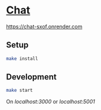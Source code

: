 # [Chat](https://chat-sxof.onrender.com/)
https://chat-sxof.onrender.com

## Setup

```bash
make install
```

## Development

```bash
make start
```
On *localhost:3000* or *localhost:5001*

